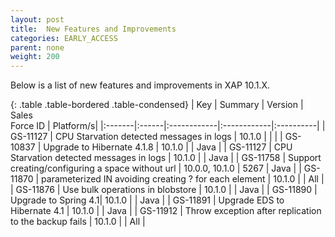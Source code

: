 ```yaml
---
layout: post
title:  New Features and Improvements
categories: EARLY_ACCESS
parent: none
weight: 200
---
```




Below is a list of new features and improvements in XAP 10.1.X.


{: .table .table-bordered .table-condensed}
| Key | Summary | Version | Sales<br>Force ID | Platform/s|
|:-------|:------|:------------|:------------|:----------|
| <nobr>GS-11127</nobr>  | CPU Starvation detected messages in logs | 10.1.0 |  |  |
| GS-10837 | Upgrade to Hibernate 4.1.8 | 10.1.0 |  | Java |
| GS-11127 | CPU Starvation detected messages in logs | 10.1.0 |  | Java |
| GS-11758 | Support creating/configuring a space without url | 10.0.0, 10.1.0 | 5267 | Java |
| GS-11870 | parameterized IN avoiding creating ? for each element | 10.1.0 |  | All |
| GS-11876 | Use bulk operations in blobstore | 10.1.0 |  | Java |
| GS-11890 | Upgrade to Spring 4.1| 10.1.0 |  | Java |
| GS-11891 | Upgrade EDS to Hibernate 4.1 | 10.1.0 |  | Java |
| GS-11912 | Throw exception after replication to the backup fails | 10.1.0 |  | All |